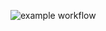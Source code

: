 ![example workflow](https://github.com/DmitryA542/calculator/.github/workflows/gradle.yml/badge.svg)
